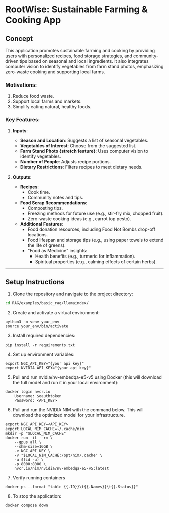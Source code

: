 # RootWise: Sustainable Farming & Cooking App

## Concept

This application promotes sustainable farming and cooking by providing users with personalized recipes, food storage strategies, and community-driven tips based on seasonal and local ingredients. It also integrates computer vision to identify vegetables from farm stand photos, emphasizing zero-waste cooking and supporting local farms.

### Motivations:
1. Reduce food waste.
2. Support local farms and markets.
3. Simplify eating natural, healthy foods.

### Key Features:
1. **Inputs**:
   - **Season and Location**: Suggests a list of seasonal vegetables.
   - **Vegetables of Interest**: Choose from the suggested list.
   - **Farm Stand Photo {stretch feature}**: Uses computer vision to identify vegetables.
   - **Number of People**: Adjusts recipe portions.
   - **Dietary Restrictions**: Filters recipes to meet dietary needs.

2. **Outputs**:
   - **Recipes**:
     - Cook time.
     - Community notes and tips.
   - **Food Scrap Recommendations**:
     - Composting tips.
     - Freezing methods for future use (e.g., stir-fry mix, chopped fruit).
     - Zero-waste cooking ideas (e.g., carrot top pesto).
   - **Additional Features**:
     - Food donation resources, including Food Not Bombs drop-off locations.
     - Food lifespan and storage tips (e.g., using paper towels to extend the life of greens).
     - "Food as Medicine" insights:
       - Health benefits (e.g., turmeric for inflammation).
       - Spiritual properties (e.g., calming effects of certain herbs).
---

## Setup Instructions

1. Clone the repository and navigate to the project directory:
```bash
cd RAG/examples/basic_rag/llamaindex/
```
2. Create and activate a virtual environment:
```
python3 -m venv your_env 
source your_env/bin/activate 
```
3. Install required dependencies:
```
pip install -r requirements.txt
```
4. Set up environment variables:
```
export NGC_API_KEY="{your api key}"
export NVIDIA_API_KEY="{your api key}"
```
5. Pull and run nvidia/nv-embedqa-e5-v5 using Docker (this will download the full model and run it in your local environment):
```
docker login nvcr.io
    Username: $oauthtoken
    Password: <API_KEY>
```
6. Pull and run the NVIDIA NIM with the command below. This will download the optimized model for your infrastructure.
```
export NGC_API_KEY=<API_KEY>
export LOCAL_NIM_CACHE=~/.cache/nim
mkdir -p "$LOCAL_NIM_CACHE"
docker run -it --rm \
    --gpus all \
    --shm-size=16GB \
    -e NGC_API_KEY \
    -v "$LOCAL_NIM_CACHE:/opt/nim/.cache" \
    -u $(id -u) \
    -p 8000:8000 \
    nvcr.io/nim/nvidia/nv-embedqa-e5-v5:latest

```
7. Verify running containers
```
docker ps --format "table {{.ID}}\t{{.Names}}\t{{.Status}}"
```
8. To stop the application:
```
docker compose down
```
